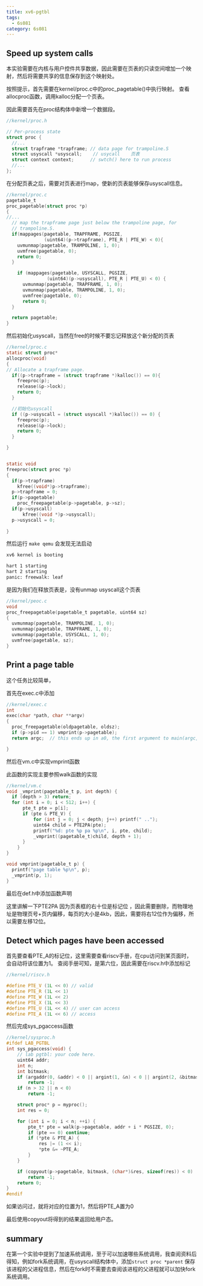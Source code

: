 ```yaml
---
title: xv6-pgtbl
tags:
  - 6s081
category: 6s081
---
```

## Speed up system calls

本实验需要在内核与用户控件共享数据，因此需要在页表的只读空间增加一个映射，然后将需要共享的信息保存到这个映射处。

按照提示，首先需要在kernel/proc.c中的proc_pagetable()中执行映射。
查看allocproc函数，调用kalloc分配一个页表。

因此需要首先在proc结构体中新增一个数据段。
```c
//kernel/proc.h

// Per-process state
struct proc {
  //...
  struct trapframe *trapframe; // data page for trampoline.S
  struct usyscall *usyscall;    // usycall    页表
  struct context context;      // swtch() here to run process
  //...
};
```

在分配页表之后，需要对页表进行map，使新的页表能够保存usyscall信息。

```c
//kernel/proc.c
pagetable_t
proc_pagetable(struct proc *p)
{
//...
  // map the trapframe page just below the trampoline page, for
  // trampoline.S.
  if(mappages(pagetable, TRAPFRAME, PGSIZE,
              (uint64)(p->trapframe), PTE_R | PTE_W) < 0){
    uvmunmap(pagetable, TRAMPOLINE, 1, 0);
    uvmfree(pagetable, 0);
    return 0;
  }

    if (mappages(pagetable, USYSCALL, PGSIZE,
               (uint64)(p->usyscall), PTE_R | PTE_U) < 0) {
      uvmunmap(pagetable, TRAPFRAME, 1, 0);
      uvmunmap(pagetable, TRAMPOLINE, 1, 0);
      uvmfree(pagetable, 0);
      return 0;
  }

  return pagetable;
}
```


然后初始化usyscall，当然在free的时候不要忘记释放这个新分配的页表


```c
//kernel/proc.c
static struct proc*
allocproc(void)
{
// Allocate a trapframe page.
  if((p->trapframe = (struct trapframe *)kalloc()) == 0){
    freeproc(p);
    release(&p->lock);
    return 0;
  }

  //初始化usyscall
  if ((p->usyscall = (struct usyscall *)kalloc()) == 0) {
    freeproc(p);
    release(&p->lock);
    return 0;
  }

}


static void
freeproc(struct proc *p)
{
  if(p->trapframe)
    kfree((void*)p->trapframe);
  p->trapframe = 0;
  if(p->pagetable)
    proc_freepagetable(p->pagetable, p->sz);
  if(p->usyscall)
      kfree((void *)p->usyscall);
  p->usyscall = 0;
  
}

```


然后运行 `make qemu` 会发现无法启动

```bash
xv6 kernel is booting

hart 1 starting
hart 2 starting
panic: freewalk: leaf
```

是因为我们在释放页表是，没有unmap usyscall这个页表

```c
//kernel/peoc.c
void
proc_freepagetable(pagetable_t pagetable, uint64 sz)
{
  uvmunmap(pagetable, TRAMPOLINE, 1, 0);
  uvmunmap(pagetable, TRAPFRAME, 1, 0);
  uvmunmap(pagetable, USYSCALL, 1, 0);
  uvmfree(pagetable, sz);
}

```


## Print a page table

这个任务比较简单，

首先在exec.c中添加

```c
//kernel/exec.c
int
exec(char *path, char **argv)
{
  proc_freepagetable(oldpagetable, oldsz);
  if (p->pid == 1) vmprint(p->pagetable);
  return argc;  // this ends up in a0, the first argument to main(argc, argv)

}
```

然后在vm.c中实现vmprint函数

此函数的实现主要参照walk函数的实现

```c
//kernel/vm.c
void _vmprint(pagetable_t p, int depth) {
  if (depth > 3) return;
  for (int i = 0; i < 512; i++) {
      pte_t pte = p[i];
      if (pte & PTE_V) {
          for (int j = 0; j < depth; j++) printf(" ..");
          uint64 child = PTE2PA(pte);
          printf("%d: pte %p pa %p\n", i, pte, child);
          _vmprint((pagetable_t)child, depth + 1);
      }
    }
}

void vmprint(pagetable_t p) {
  printf("page table %p\n", p);
  _vmprint(p, 1);
}
```

最后在def.h中添加函数声明

这里讲解一下PTE2PA 
因为页表框的右十位是标记位 ，因此需要删除，而物理地址是物理页号+页内偏移，每页的大小是4kb，因此，需要将右12位作为偏移，所以需要左移12位。

## Detect which pages have been accessed

首先要查看PTE_A的标记位，这里需要查看riscv手册，在cpu访问到某页面时，会自动将该位置为1。
查阅手册可知，是第六位，因此需要在riscv.h中添加标记

```c
//kernel/riscv.h

#define PTE_V (1L << 0) // valid
#define PTE_R (1L << 1)
#define PTE_W (1L << 2)
#define PTE_X (1L << 3)
#define PTE_U (1L << 4) // user can access
#define PTE_A (1L << 6) // access 
```

然后完成sys_pgaccess函数

```c
//kernel/sysproc.h
#ifdef LAB_PGTBL
int sys_pgaccess(void) {
    // lab pgtbl: your code here.
    uint64 addr;
    int n;
    int bitmask;
    if (argaddr(0, &addr) < 0 || argint(1, &n) < 0 || argint(2, &bitmask) < 0)
        return -1;
    if (n > 32 || n < 0)
        return -1;

    struct proc* p = myproc();
    int res = 0;

    for (int i = 0; i < n; ++i) {
        pte_t* pte = walk(p->pagetable, addr + i * PGSIZE, 0);
        if (pte == 0) continue;
        if (*pte & PTE_A) {
            res |= (1 << i);
            *pte &= ~PTE_A;
        }
    }

    if (copyout(p->pagetable, bitmask, (char*)&res, sizeof(res)) < 0)
        return -1;
    return 0;
}
#endif

```

如果访问过，就将对应的位置为1，然后将PTE_A置为0

最后使用copyout将得到的结果返回给用户态。

## summary
在第一个实验中提到了加速系统调用，至于可以加速哪些系统调用，我查阅资料后得知，例如fork系统调用，在usyscall结构体中，添加`struct proc *parent`  保存该进程的父进程信息，然后在fork时不需要去查阅该进程的父进程就可以加快fork系统调用。








